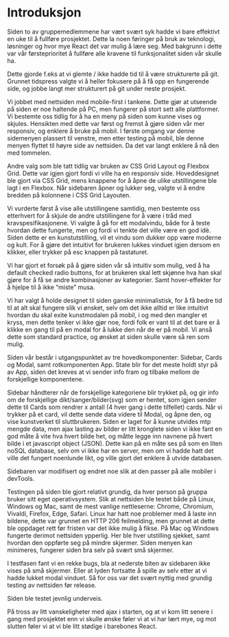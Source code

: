
# Introduksjon

Siden to av gruppemedlemmene har vært svært syk hadde vi bare effektivt en uke
til å fullføre prosjektet. Dette la noen føringer på bruk av teknologi,
løsninger og hvor mye React det var mulig å lære seg. Med bakgrunn i dette var
vår førsteprioritet å fullføre alle kravene til funksjonalitet siden vår skulle
ha.

Dette gjorde f.eks at vi glemte / ikke hadde tid til å være strukturerte på git.
Grunnet tidspress valgte vi å heller fokusere på å få opp en fungerende side, og
jobbe langt mer strukturert på git under neste prosjekt.

Vi jobbet med nettsiden med mobile-first i tankene. Dette gjør at utseende på
siden er noe haltende på PC, men fungerer på stort sett alle plattformer. Vi
bestemte oss tidlig for å ha en meny på siden som kunne vises og skjules.
Hensikten med dette var først og fremst å gjøre siden vår mer responsiv, og
enklere å bruke på mobil. I første omgang var denne sidemenyen plassert til
venstre, men etter testing på mobil, ble denne menyen flyttet til høyre side av
nettsiden. Da det var langt enklere å nå den med tommelen.

Andre valg som ble tatt tidlig var bruken av CSS Grid Layout og Flexbox Grid.
Dette var igjen gjort fordi vi ville ha en responsiv side. Hoveddesignet ble
gjort via CSS Grid, mens knappene for å åpne de ulike utstillingene ble lagt i
en Flexbox. Når sidebaren åpner og lukker seg, valgte vi å endre bredden på
kolonnene i CSS Grid Layouten.

Vi vurderte først å vise alle utstillingene samtidig, men bestemte oss
etterhvert for å skjule de andre utstillingene for å være i tråd med
kravspesifikasjonene. Vi valgte å gå for ett modalvindu, både for å teste
hvordan dette fungerte, men og fordi vi tenkte det ville være en god idè. Siden
dette er en kunstutstilling, vil et vindu som dukker opp være moderne og kult.
For å gjøre det intuitivt for brukeren lukkes vinduet igjen dersom en klikker,
eller trykker på esc knappen på tastaturet.

Vi har gjort et forsøk på å gjøre siden vår så intuitiv som mulig, ved å ha
default checked radio buttons, for at brukeren skal lett skjønne hva han skal
gjøre for å få se andre kombinasjoner av kategorier. Samt hover-effekter for å
hjelpe til å ikke “miste” musa.

Vi har valgt å holde designet til siden ganske minimalistisk, for å få bedre tid
til at alt skal fungere slik vi ønsket, selv om det ikke alltid er like
intuitivt hvordan du skal exite kunstmodalen på mobil, i og med den mangler et
kryss, men dette tenker vi ikke gjør noe, fordi folk er vant til at det bare er
å klikke en gang til på en modal for å lukke den når de er på mobil. Vi anså
dette som standard practice, og ønsket at siden skulle være så ren som mulig.

Siden vår består i utgangspunktet av tre hovedkomponenter: Sidebar, Cards og
Modal, samt rotkomponenten App. State blir for det meste holdt styr på av App,
siden det kreves at vi sender info fram og tilbake mellom de forskjellige
komponentene.

Sidebar håndterer når de forskjellige kategoriene blir trykket på, og gir info
om de forskjellige dikt/sanger/bilder(svg) som er hentet, som igjen sender dette
til Cards som rendrer x antall (4 hver gang i dette tilfellet) cards. Når vi
trykker på et card, vil dette sende data videre til Modal, og åpne den, og vise
kunstverket til sluttbrukeren. Siden er laget for å kunne utvides mtp mengde
data, men ajax lasting av bilder er litt kronglete siden vi ikke fant en god
måte å vite hva hvert bilde het, og måtte legge inn navnene på hvert bilde i et
javascript object (JSON). Dette kan på en måte ses på som en liten noSQL
database, selv om vi ikke har en server, men om vi hadde hatt det ville det
fungert noenlunde likt, og ville gjort det enklere å utvide databasen.

Sidebaren var modifisert og endret noe slik at den passer på alle mobiler i
devTools.

Testingen på siden ble gjort relativt grundig, da hver person på gruppa bruker
sitt eget operativsystem. Slik at nettsiden ble testet både på Linux, Windows og
Mac, samt de mest vanlige nettleserne: Chrome, Chromium, Vivaldi, Firefox, Edge,
Safari. Linux har hatt noe problemer med å laste inn bildene, dette var grunnet
en HTTP 206 feilmelding, men grunnet at dette ble oppdaget rett før fristen var
det ikke mulig å fikse. På Mac og Windows fungerte derimot nettsiden ypperlig.
Her ble hver utstilling sjekket, samt hvordan den oppførte seg på mindre
skjermer. Siden menyen kan minimeres, fungerer siden bra selv på svært små
skjermer.

I testfasen fant vi en rekke bugs, bla at nederste biten av sidebaren ikke vises
på små skjermer. Eller at lyden fortsatte å spille av selv etter at vi hadde
lukket modal vinduet. Så for oss var det svært nyttig med grundig testing av
nettsiden før release.

Siden ble testet jevnlig underveis.

På tross av litt vanskeligheter med ajax i starten, og at vi kom litt senere i
gang med prosjektet enn vi skulle ønske føler vi at vi har lært mye, og mot
slutten føler vi at vi ble litt stødige i barebones React.


